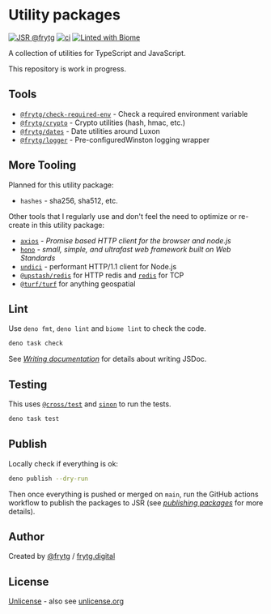 # Utility packages

[![JSR @frytg](https://jsr.io/badges/@frytg)](https://jsr.io/@frytg)
[![ci](https://github.com/frytg/utility/actions/workflows/test.yml/badge.svg?branch=main)](https://github.com/frytg/utility/actions/workflows/test.yml)
[![Linted with Biome](https://img.shields.io/badge/Linted_with-Biome-60a5fa?style=flat&logo=biome)](https://biomejs.dev)

A collection of utilities for TypeScript and JavaScript.

This repository is work in progress.

## Tools

- [`@frytg/check-required-env`](./check-required-env/README.md) - Check a required environment variable
- [`@frytg/crypto`](./crypto/README.md) - Crypto utilities (hash, hmac, etc.)
- [`@frytg/dates`](./dates/README.md) - Date utilities around Luxon
- [`@frytg/logger`](./logger/README.md) - Pre-configuredWinston logging wrapper

## More Tooling

Planned for this utility package:

- `hashes` - sha256, sha512, etc.

Other tools that I regularly use and don't feel the need to optimize or re-create in this utility package:

- [`axios`](https://github.com/axios/axios) - _Promise based HTTP client for the browser and node.js_
- [`hono`](https://jsr.io/@hono/hono) - _small, simple, and ultrafast web framework built on Web Standards_
- [`undici`](https://github.com/nodejs/undici) - performant HTTP/1.1 client for Node.js
- [`@upstash/redis`](https://github.com/upstash/redis-js) for HTTP redis and [`redis`](https://github.com/redis/node-redis) for TCP
- [`@turf/turf`](https://github.com/Turfjs/turf) for anything geospatial

## Lint

Use `deno fmt`, `deno lint` and `biome lint` to check the code.

```bash
deno task check
```

See [_Writing documentation_](https://jsr.io/docs/writing-docs) for details about writing JSDoc.

## Testing

This uses [`@cross/test`](https://jsr.io/@cross/test) and [`sinon`](https://sinonjs.org) to run the tests.

```bash
deno task test
```

## Publish

Locally check if everything is ok:

```bash
deno publish --dry-run
```

Then once everything is pushed or merged on `main`, run the GitHub actions workflow to publish the packages to JSR
(see [_publishing packages_](https://jsr.io/docs/publishing-packages) for more details).

## Author

Created by [@frytg](https://github.com/frytg) / [frytg.digital](https://www.frytg.digital)

## License

[Unlicense](./LICENSE) - also see [unlicense.org](https://unlicense.org)
